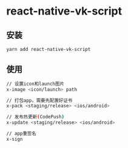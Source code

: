 # react-native-vk-script

## 安装

`yarn add react-native-vk-script`

## 使用


```bash
// 设置icon和launch图片
x-image <icon/launch> path
```

```bash
// 打包app，需要先配置好证书
x-pack <staging/release> <ios/android>
```

```bash
// 发布热更新(CodePush)
x-update <staging/release> <ios/android>
```

```bash
// app重签名
x-sign
```

